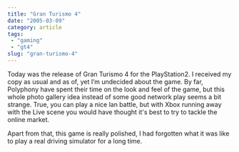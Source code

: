```yaml
---
title: "Gran Turismo 4"
date: "2005-03-09"
category: article
tags:
 - "gaming"
 - "gt4"
slug: "gran-turismo-4"
---
```


Today was the release of Gran Turismo 4 for the PlayStation2. I received my copy as usual and as of, yet I’m undecided about the game. By far, Polyphony have spent their time on the look and feel of the game, but this whole photo gallery idea instead of some good network play seems a bit strange. True, you can play a nice lan battle, but with Xbox running away with the Live scene you would have thought it's best to try to tackle the online market.

Apart from that, this game is really polished, I had forgotten what it was like to play a real driving simulator for a long time.
